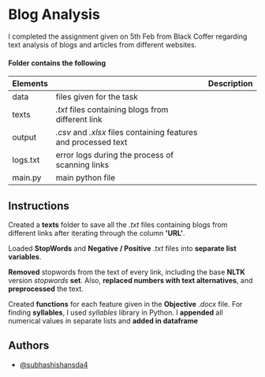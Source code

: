 
# Blog Analysis

I completed the assignment given on 5th Feb from Black Coffer regarding text analysis of blogs and articles from different websites.


#### Folder contains the following


| Elements || Description  |
| :-------- | :------- | :---------------------- |
| data | files given for the task |
| texts | *.txt* files containing blogs from different link |
| output | *.csv* and *.xlsx* files containing features and processed text |
| logs.txt | error logs during the process of scanning links |
| main.py | main python file |

## Instructions

Created a **texts** folder to save all the *.txt* files containing blogs from different links after iterating through the column **'URL'**.

Loaded **StopWords** and **Negative / Positive** *.txt* files into **separate list variables**.

**Removed** stopwords from the text of every link, including the base **NLTK** version *stopwords* **set**. Also, **replaced numbers with text alternatives**, and **preprocessed** the text.

Created **functions** for each feature given in the **Objective** *.docx* file. For finding **syllables**, I used *syllables* library in Python. I **appended** all numerical values in separate lists and **added in dataframe**


## Authors

- [@subhashishansda4](https://github.com/subhashishansda4)

